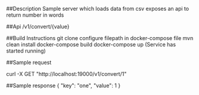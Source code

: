 ##Description
Sample server which loads data from csv exposes an api to return number in words

##Api
/v1/convert/{value}

##Build Instructions
git clone
configure filepath in docker-compose file
mvn clean install
docker-compose build
docker-compose up (Service has started running)

##Sample request

curl -X GET "http://localhost:19000/v1/convert/1"

##Sample response
{
  "key": "one",
  "value": 1
}